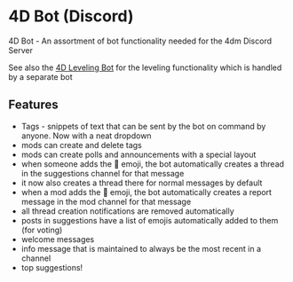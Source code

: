 # 4D Bot (Discord)
4D Bot - An assortment of bot functionality needed for the 4dm Discord Server

See also the [4D Leveling Bot](//github.com/4dMinerCommunity/4dm-leveling) for the leveling functionality which is handled by a separate bot

## Features

- Tags - snippets of text that can be sent by the bot on command by anyone. Now with a neat dropdown
- mods can create and delete tags
- mods can create polls and announcements with a special layout
- when someone adds the 🧵 emoji, the bot automatically creates a thread in the suggestions channel for that message
- it now also creates a thread there for normal messages by default
- when a mod adds the 🚨 emoji, the bot automatically creates a report message in the mod channel for that message
- all thread creation notifications are removed automatically
- posts in suggestions have a list of emojis automatically added to them (for voting)
- welcome messages
- info message that is maintained to always be the most recent in a channel
- top suggestions!
